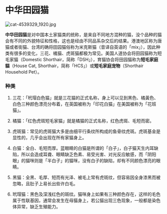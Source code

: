 # 中华田园猫

![cat-4539329_1920.jpg](https://i.loli.net/2020/02/13/lUhZD6vi4sXzTcr.jpg)

**中华田园猫**是对中国本土家猫类的统称，是来自不同地方混种的猫，没个品种的猫会有不同的外貌特征和性格，这也是经由不同品系杂交后的结果。港澳地区称为唐猫或者街猫、台湾的确将田园猫俗称为米克斯猫（音译自英语的「mix」），因此种类有很多的变化，三花、橘猫、虎斑猫都极为常见。美国人道协会将田园猫称为短毛家猫（Domestic Shorthair，简称「DSH」），育猫协会将田园猫称为**短毛家庭貓**（House Cat, Shorthair，简称「HCS」）或**短毛家庭宠物**（Shorthair Household Pet）。

### 种类

1. 三花：「玳瑁白色猫」就是三花猫的正式名称，身上可以见到黑色、橘黃色、白色三种颜色漂亮分布着，在英国被称为「印花白猫」在美国被称为「花班猫」。

2. 橘猫：「红色虎斑短毛家猫」就是橘猫的正式名称，红色虎斑、毛短而密。

3. 虎斑猫：常见的虎斑猫大多是由细平行条纹所构成的鱼骨纹虎斑。虎斑基金是显性的，几乎会出现在所有家猫身上。

4. 白猫：全白、毛短而厚。蓝眼睛的白猫是所谓的「白子」，白子猫天生内耳缺陷，所以会造成耳聋、眼睛缺乏色素、易受光害、对光反应敏感，而「阴阳眼」的猫咪则是「半白子」的猫咪，没有白子的缺陷，却有不同颜色漂亮的眼睛。

5. 黑猫：全黑、毛厚、短而有光泽、被毛上常有虎斑纹，但容易因全身漆黑而被忽略，且肚子上易长出些许白毛。

6. 玳瑁猫：黑色及深浅红色的斑纹。猫咪身上如果有三种颜色存在，这样的毛色属于性联基因，通常会发生在母猫身上，若公猫出现三色现象，一般都是染色体异常，缺乏生殖能力。
